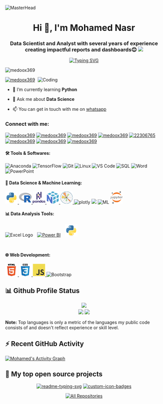 <!--
### Hi there 👋
**medoox369** is a ✨ _special_ ✨ repository because its `README.md` (this file) appears on your GitHub profile.

Here are some ideas to get you started:

- 🔭 I’m currently working on ...
- 🌱 I’m currently learning ...
- 👯 I’m looking to collaborate on ...
- 🤔 I’m looking for help with ...
- 💬 Ask me about ...
- 📫 How to reach me: ...
- 😄 Pronouns: ...
- ⚡ Fun fact: ...
-->
<!-- https://rahuldkjain.github.io/gh-profile-readme-generator/ 
https://github.com/Candida18/Candida18
-->

![MasterHead](https://i.imgur.com/bdOn3Bc.gif)



<!--![MasterHead](aa1.gif)-->

<!-- <a href="https://samujjwaal.tech/"><img src="https://github.com/samujjwaal/samujjwaal/raw/master/etc/coffee.png" align="right" height="90" /></a> -->

<h1 align="center">Hi 👋, I'm Mohamed Nasr
</h1>


<h3 align="center">Data Scientist and Analyst with several years of experience creating impactful reports and dashboards😊 <img src="https://i.giphy.com/26BRIYJNRAreymGwE.gif" width="30"></h3>

<p align="center"><a href="https://github.com/medoox369"><img src="https://readme-typing-svg.herokuapp.com?font=georgia&pause=1000&color=6272A4&center=true&vCenter=true&height=19&lines=Data+Analyst;Data+Scientist;ML+%7C+DL+Developer;Always+learning+new+things" alt="Typing SVG" /></a></p>


<!--<p align="right">
  <a href="https://github.com/ahmedna126"> <img alt="views" title="GitHub profile views" src="https://komarev.com/ghpvc/?username=ahmedna126&label=views&color=282a36&style=for-the-badge&cntSuffix=%20Views"/></a> 
<a href="https://github.com/ahmedna126?tab=repositories&sort=stargazers"> <img alt="total stars" title="Total stars on GitHub" src="https://custom-icon-badges.herokuapp.com/badge/dynamic/json?logo=star&host=formatted-dynamic-badges.herokuapp.com&formatter=metric&style=for-the-badge&color=55960c&labelColor=%23488207&label=stars&query=%24.stars&url=https%3A%2F%2Fapi.github-star-counter.workers.dev%2Fuser%2Fahmedna126"/></a>
<a href="https://github.com/ahmedna126?tab=followers"><img alt="followers" title="Follow me on Github" src="https://custom-icon-badges.herokuapp.com/github/followers/ahmedna126?color=236ad3&labelColor=1155ba&style=for-the-badge&logo=person-add&label=Follow&logoColor=white"/></a>
</p>-->

<p align="left"> <img height="22" src="https://komarev.com/ghpvc/?username=medoox369&label=Profile%20views&color=0e75b6&style=flat" alt="medoox369" /> </p>

<!-- <img align="right" alt="Coding" width="400" src="https://cdn.dribbble.com/users/1162077/screenshots/3848914/programmer.gif">
<img align="right" alt="Coding" width="400" src="https://raw.githubusercontent.com/Gapur/Gapur/main/assets/coding.gif"> -->

<img align="right" alt="Coding" width="400" src="https://raw.githubusercontent.com/dev-ameyjoshi/dev-ameyjoshi/99b2a4cbe8707c56e81ab556111bc457fd15068b/coding.gif">

<p align="left"> <a href="https://www.linkedin.com/in/medoox369/" target="blank"><img src="https://img.shields.io/twitter/follow/medoox369?logo=Linkedin&logoColor=322F2F&logoSize=auto" alt="medoox369" /></a> </p>

<!--<img align="right" alt="Coding" width="400" src="aa2.gif">-->

<!-- <p align="left"> <a href="https://github.com/ryo-ma/github-profile-trophy"><img src="https://github-profile-trophy.vercel.app/?username=medoox369" alt="medoox369" /></a> </p> -->



- 🌱 I’m currently learning **Python**

- 💬 Ask me about **Data Science**

- 📫 You can get in touch with me on [whatsapp](https://wa.me/201276977748?text=Hi%20Mohamed%2C%20I'm%20your%20friend%20from%20GitHub.)

<!-- - 📫 How to reach me **example@gmail.com**-->
<h3 align="left">Connect with me:</h3>
<p align="left">
<a href="https://linkedin.com/in/medoox369" target="blank"><img title="Linkedin" align="center" src="https://raw.githubusercontent.com/rahuldkjain/github-profile-readme-generator/master/src/images/icons/Social/linked-in-alt.svg" alt="medoox369" height="30" width="40" /></a>
<a href="https://facebook.com/medoox369" target="blank"><img title="Facebook" align="center" src="https://raw.githubusercontent.com/rahuldkjain/github-profile-readme-generator/master/src/images/icons/Social/facebook.svg" alt="medoox369" height="30" width="40" /></a>
<a href="https://twitter.com/medoox369" target="blank"><img title="Twitter" align="center" src="https://raw.githubusercontent.com/rahuldkjain/github-profile-readme-generator/master/src/images/icons/Social/twitter.svg" alt="medoox369" height="30" width="40" /></a>
<a href="https://www.leetcode.com/medoox369" target="blank"><img title="Leetcode" align="center" src="https://raw.githubusercontent.com/rahuldkjain/github-profile-readme-generator/master/src/images/icons/Social/leet-code.svg" alt="medoox369" height="30" width="40" /></a>
<a href="https://stackoverflow.com/users/22306765" target="blank"><img title="Stackoverflow" align="center" src="https://raw.githubusercontent.com/rahuldkjain/github-profile-readme-generator/master/src/images/icons/Social/stack-overflow.svg" alt="22306765" height="30" width="40" /></a>
<a href="https://allmylinks.com/medoox369" target="blank"><img title="Allmylinks" align="center" src="https://www.svgrepo.com/show/331286/allmylinks.svg" alt="medoox369" height="30" width="40" /></a>
<a href="https://www.hackerrank.com/medoox369" target="blank"><img title="HackerRank" align="center" src="https://raw.githubusercontent.com/rahuldkjain/github-profile-readme-generator/master/src/images/icons/Social/hackerrank.svg" alt="medoox369" height="30" width="40" /></a>
<a href="https://dev.to/medoox369" target="blank"><img title="Dev.io" align="center" src="https://raw.githubusercontent.com/rahuldkjain/github-profile-readme-generator/master/src/images/icons/Social/devto.svg" alt="medoox369" height="30" width="40" /></a>
</p>

<div>
<h4 align="left">🛠️ Tools & Softwares:</h4>
  <img src="https://i.imgur.com/AsdjIHK.png" height="40" title="Anaconda "/>
  <img src="https://i.imgur.com/O4aROoO.jpeg" height="40" title="TensorFlow "/>
  <img src="https://i.imgur.com/Zd88NRh.png" height="40" title="Git "/>
  <img src="https://i.imgur.com/nXtN9vl.png" height="40" title="Linux "/>
  <img src="https://i.imgur.com/cRADQLY.png" height="40" title="VS Code "/>
  <img src="https://i.imgur.com/pa9FUkG.png" height="40" title="SQL "/>
  <img src="https://i.imgur.com/4eCzzYa.png" height="60" title="Word "/>
  <img src="https://i.imgur.com/BOqHC1f.png" height="40" title="PowerPoint "/>
</div>
<h4 align="left">🔬 Data Science & Machine Learning:</h4>
<div align="left">
<a href="https://www.python.org" target="_blank"> 
    <img src="https://raw.githubusercontent.com/devicons/devicon/master/icons/python/python-original.svg" alt="Python" width="40" height="40"/>
  </a>
  </a> <a href="https://www.r-project.org" target="_blank" rel="noreferrer"> <img title="R" src="https://raw.githubusercontent.com/devicons/devicon/master/icons/r/r-original.svg" alt="R" width="40" height="40"/> </a> 
  <a href="https://pandas.pydata.org/" target="_blank"> 
    <img src="https://raw.githubusercontent.com/devicons/devicon/master/icons/pandas/pandas-original-wordmark.svg" alt="Pandas" width="40" height="40"/>
  </a>
  <a href="https://numpy.org/" target="_blank"> 
    <img src="https://raw.githubusercontent.com/devicons/devicon/master/icons/numpy/numpy-original.svg" alt="NumPy" width="40" height="40"/>
  </a>
   <a href="https://matplotlib.org/" target="_blank"> 
    <img src="https://raw.githubusercontent.com/devicons/devicon/master/icons/matplotlib/matplotlib-original.svg" alt="Matplotlib" width="40" height="40" title="matplotlib"/>
  </a>
  <img src="https://i.imgur.com/7ng4kBs.png" height="40" title="plotly"/>
  <img src="https://i.imgur.com/2YAlf6v.png" height="45" titlte="streamlit"/>
    <img src="https://i.imgur.com/Gipcqo5.png" height="45" title="ML"/>
    <a href="https://jupyter.org/" target="_blank">
    <img src="https://raw.githubusercontent.com/devicons/devicon/master/icons/jupyter/jupyter-original-wordmark.svg" alt="Jupyter" width="40" height="40"/>
  </a>
  </div>
</div>
<h4 align="left">📊 Data Analysis Tools:</h4>
<div align="left">
  <img src="https://www.svgrepo.com/show/373589/excel.svg" height="45" alt="Excel Logo" style="display: inline-block; margin-right: 10px;"/>
  
  <a href="https://powerbi.microsoft.com/" target="_blank" style="display: inline-block;">
    <img src="https://raw.githubusercontent.com/microsoft/PowerBI-Icons/refs/heads/main/PNG/Power-BI.png" alt="Power BI" width="40" height="40" title="Power BI" style="margin-right: 10px;"/>
  </a>
  <a href="https://www.python.org" target="_blank"> 
    <img src="https://raw.githubusercontent.com/devicons/devicon/master/icons/python/python-original.svg" alt="Python" width="40" height="40"/>
  </a>
  </div>
<h4 align="left">🌐 Web Development:</h4>
<p align="left">
  <a href="https://www.w3.org/html/" target="_blank">
    <img src="https://raw.githubusercontent.com/devicons/devicon/master/icons/html5/html5-original-wordmark.svg" alt="HTML5" width="40" height="40"/>
  </a>
  <a href="https://www.w3.org/Style/CSS/" target="_blank">
    <img src="https://raw.githubusercontent.com/devicons/devicon/master/icons/css3/css3-original-wordmark.svg" alt="CSS3" width="40" height="40"/>
  </a>
  <a href="https://developer.mozilla.org/en-US/docs/Web/JavaScript" target="_blank">
    <img src="https://raw.githubusercontent.com/devicons/devicon/master/icons/javascript/javascript-original.svg" alt="JavaScript" width="40" height="40"/>
  </a>
   <img src="https://i.imgur.com/O1KfoSb.png" height="45" title="Bootstrap "/>

</p>


<!--<h3 align="left">Support:</h3>
<p><a href="#"> <img align="left" src="https://cdn.buymeacoffee.com/buttons/v2/default-yellow.png" height="50" width="210" alt="https://www.buymeacoffee.com/fjj4jtwfm4R" /></a></p><br>
<br>
<div align="center">
    <img align="left" height="150em" src="https://github-readme-stats.vercel.app/api/top-langs/?username=ahmedna126&layout=compact&langs_count=7&theme=dracula"/>
     <img align="left" height="150em" src="https://github-readme-stats.vercel.app/api?username=ahmedna126&show_icons=true&theme=dracula&include_all_commits=true&count_private=true"/> 
    <img align="left" height="150em" src="https://github-readme-streak-stats.herokuapp.com/?user=ahmedna126&theme=dracula"/>
</div>-->


## 📊 Github Profile Status
<div align="center">
  <img height="160em" src="https://github-readme-stats.vercel.app/api/top-langs/?username=medoox369&layout=compact&langs_count=7&theme=dracula"/><br>
  <img align="center" height="160em" src="https://github-readme-stats.vercel.app/api?username=medoox369&show_icons=true&theme=dracula&include_all_commits=true&count_private=true"/>
  <img align="center" height="160em" src="https://github-readme-streak-stats.herokuapp.com/?user=medoox369&theme=dracula"/>
<br>
</div><br>
  <b>Note:</b> Top languages is only a metric of the languages my public code consists of and doesn't reflect experience or skill level.

<br>

## ⚡ Recent GitHub Activity
<a href="https://github.com/medoox369"><img alt="Mohamed's Activity Graph" src="https://github-readme-activity-graph.vercel.app/graph?username=medoox369&custom_title=Mohamed%20Nasr's%20Contribution%20Graph&theme=dracula" /></a><br>


## 📘 My top open source projects
<p align="center">
    <a href="https://github.com/medoox369/GYM"><img width="37%" src="https://denvercoder1-github-readme-stats.vercel.app/api/pin/?username=medoox369&repo=GYM&hide_border=true&bg_color=1F222E&title_color=F85D7F&icon_color=F8D866&theme=dracula&show_icons=false" alt="readme-typing-svg"></a>
  <a href="https://github.com/medoox369/course"><img width="37%" src="https://denvercoder1-github-readme-stats.vercel.app/api/pin?username=medoox369&repo=course&theme=dracula&bg_color=1F222E&title_color=F85D7F&icon_color=F8D866&hide_border=true&show_icons=false" alt="custom-icon-badges"></a>
</p>

<p align="center">
  <a href="https://github.com/medoox369?tab=repositories&sort=stargazers"><img alt="All Repositories" title="All Repositories" src="https://custom-icon-badges.herokuapp.com/badge/-All%20Repos-6272a4?style=for-the-badge&logoColor=white&logo=repo"/></a>
</p>
